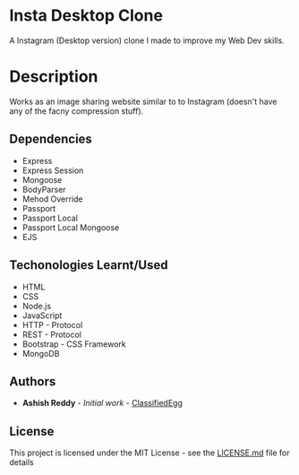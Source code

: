 # Insta Desktop Clone

A Instagram (Desktop version) clone I made to improve my Web Dev skills.

# Description

Works as an image sharing website similar to to Instagram (doesn't have any of the facny compression stuff).

## Dependencies
* Express
* Express Session
* Mongoose
* BodyParser
* Mehod Override
* Passport
* Passport Local
* Passport Local Mongoose
* EJS

## Techonologies Learnt/Used
* HTML
* CSS
* Node.js
* JavaScript
* HTTP - Protocol
* REST - Protocol
* Bootstrap - CSS Framework
* MongoDB

## Authors

* **Ashish Reddy** - *Initial work* - [ClassifiedEgg](https://github.com/ClassifiedEgg)

## License

This project is licensed under the MIT License - see the [LICENSE.md](LICENSE.md) file for details
